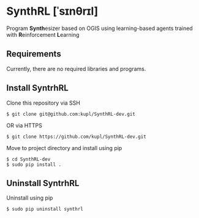 # SynthRL [ˈsɪnθrɪl]
Program **Synth**esizer based on OGIS using learning-based agents trained with **R**einforcement **L**earning 

## Requirements
Currently, there are no required libraries and programs.

## Install SyntrhRL
Clone this repository via SSH
```
$ git clone git@github.com:kupl/SynthRL-dev.git
```
OR via HTTPS
```
$ git clone https://github.com/kupl/SynthRL-dev.git
```
Move to project directory and install using pip
```
$ cd SynthRL-dev
$ sudo pip install .
```

## Uninstall SyntrhRL
Uninstall using pip
```
$ sudo pip uninstall synthrl
```
